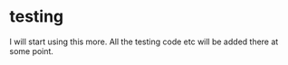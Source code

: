 testing
=======

I will start using this more. All the testing code etc will be added there at some point.


